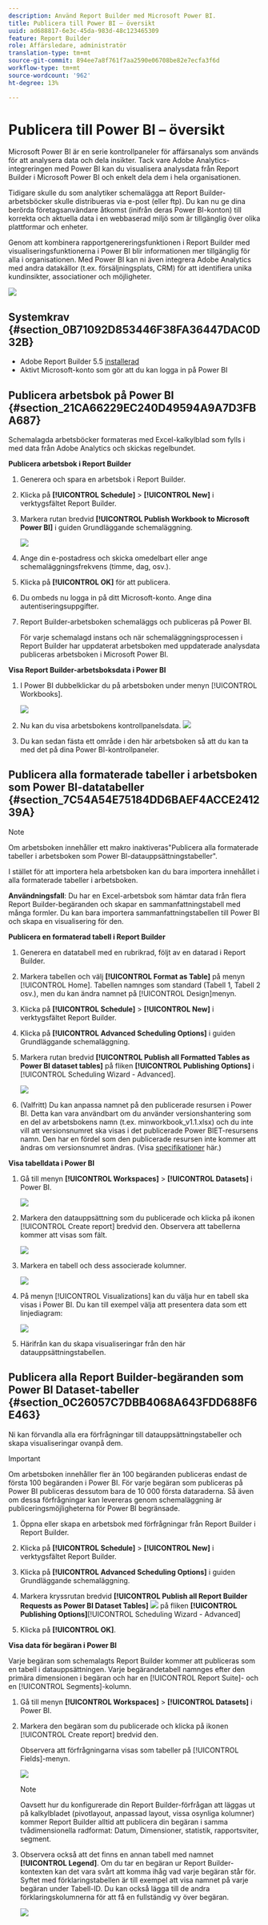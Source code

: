 ```yaml
---
description: Använd Report Builder med Microsoft Power BI.
title: Publicera till Power BI – översikt
uuid: ad688817-6e3c-45da-983d-48c123465309
feature: Report Builder
role: Affärsledare, administratör
translation-type: tm+mt
source-git-commit: 894ee7a8f761f7aa2590e06708be82e7ecfa3f6d
workflow-type: tm+mt
source-wordcount: '962'
ht-degree: 13%

---
```



# Publicera till Power BI – översikt

Microsoft Power BI är en serie kontrollpaneler för affärsanalys som används för att analysera data och dela insikter. Tack vare Adobe Analytics-integreringen med Power BI kan du visualisera analysdata från Report Builder i Microsoft Power BI och enkelt dela dem i hela organisationen.

Tidigare skulle du som analytiker schemalägga att Report Builder-arbetsböcker skulle distribueras via e-post (eller ftp). Du kan nu ge dina berörda företagsanvändare åtkomst (inifrån deras Power BI-konton) till korrekta och aktuella data i en webbaserad miljö som är tillgänglig över olika plattformar och enheter.

Genom att kombinera rapportgenereringsfunktionen i Report Builder med visualiseringsfunktionerna i Power BI blir informationen mer tillgänglig för alla i organisationen. Med Power BI kan ni även integrera Adobe Analytics med andra datakällor (t.ex. försäljningsplats, CRM) för att identifiera unika kundinsikter, associationer och möjligheter.

![](assets/aaplusbi.png)

## Systemkrav {#section_0B71092D853446F38FA36447DAC0D32B}

* Adobe Report Builder 5.5 [installerad](/help/analyze/report-builder/setup/t-install-arb.md)
* Aktivt Microsoft-konto som gör att du kan logga in på Power BI

## Publicera arbetsbok på Power BI {#section_21CA66229EC240D49594A9A7D3FBA687}

Schemalagda arbetsböcker formateras med Excel-kalkylblad som fylls i med data från Adobe Analytics och skickas regelbundet.

**Publicera arbetsbok i Report Builder**

1. Generera och spara en arbetsbok i Report Builder.
1. Klicka på **[!UICONTROL Schedule]** > **[!UICONTROL New]** i verktygsfältet Report Builder.

1. Markera rutan bredvid **[!UICONTROL Publish Workbook to Microsoft Power BI]** i guiden Grundläggande schemaläggning.

   ![](assets/simple-schedule-wizard.png)

1. Ange din e-postadress och skicka omedelbart eller ange schemaläggningsfrekvens (timme, dag, osv.).
1. Klicka på **[!UICONTROL OK]** för att publicera.
1. Du ombeds nu logga in på ditt Microsoft-konto. Ange dina autentiseringsuppgifter.
1. Report Builder-arbetsboken schemaläggs och publiceras på Power BI.

   För varje schemalagd instans och när schemaläggningsprocessen i Report Builder har uppdaterat arbetsboken med uppdaterade analysdata publiceras arbetsboken i Microsoft Power BI.

**Visa Report Builder-arbetsboksdata i Power BI**

1. I Power BI dubbelklickar du på arbetsboken under menyn [!UICONTROL Workbooks].

   ![](assets/workbooks-power-bi.png)

1. Nu kan du visa arbetsbokens kontrollpanelsdata.  ![](assets/view-data-pbi.png)

1. Du kan sedan fästa ett område i den här arbetsboken så att du kan ta med det på dina Power BI-kontrollpaneler.

## Publicera alla formaterade tabeller i arbetsboken som Power BI-datatabeller {#section_7C54A54E75184DD6BAEF4ACCE241239A}

>[!NOTE]
>
>Om arbetsboken innehåller ett makro inaktiveras&quot;Publicera alla formaterade tabeller i arbetsboken som Power BI-datauppsättningstabeller&quot;.

I stället för att importera hela arbetsboken kan du bara importera innehållet i alla formaterade tabeller i arbetsboken.

**Användningsfall**: Du har en Excel-arbetsbok som hämtar data från flera Report Builder-begäranden och skapar en sammanfattningstabell med många formler. Du kan bara importera sammanfattningstabellen till Power BI och skapa en visualisering för den.

**Publicera en formaterad tabell i Report Builder**

1. Generera en datatabell med en rubrikrad, följt av en datarad i Report Builder.
1. Markera tabellen och välj **[!UICONTROL Format as Table]** på menyn [!UICONTROL Home]. Tabellen namnges som standard (Tabell 1, Tabell 2 osv.), men du kan ändra namnet på [!UICONTROL Design]menyn.

1. Klicka på **[!UICONTROL Schedule]** > **[!UICONTROL New]** i verktygsfältet Report Builder.

1. Klicka på **[!UICONTROL Advanced Scheduling Options]** i guiden Grundläggande schemaläggning.
1. Markera rutan bredvid **[!UICONTROL Publish all Formatted Tables as Power BI dataset tables]** på fliken **[!UICONTROL Publishing Options]** i [!UICONTROL Scheduling Wizard - Advanced].

   ![](assets/advanced-schedule-wizard2.png)

1. (Valfritt) Du kan anpassa namnet på den publicerade resursen i Power BI. Detta kan vara användbart om du använder versionshantering som en del av arbetsbokens namn (t.ex. minworkbook_v1.1.xlsx) och du inte vill att versionsnumret ska visas i det publicerade Power BIET-resursens namn. Den har en fördel som den publicerade resursen inte kommer att ändras om versionsnumret ändras. (Visa [specifikationer](/help/analyze/report-builder/c-publish-power-bi/specifications-limits.md) här.)

**Visa tabelldata i Power BI**

1. Gå till menyn **[!UICONTROL Workspaces]** > **[!UICONTROL Datasets]** i Power BI.

   ![](assets/datasets-menu.png)

1. Markera den datauppsättning som du publicerade och klicka på ikonen [!UICONTROL Create report] bredvid den. Observera att tabellerna kommer att visas som fält.

   ![](assets/formatted-tables.png)

1. Markera en tabell och dess associerade kolumner.

   ![](assets/view-table-dataset.png)

1. På menyn [!UICONTROL Visualizations] kan du välja hur en tabell ska visas i Power BI. Du kan till exempel välja att presentera data som ett linjediagram:

   ![](assets/bi-line-graph.png)

1. Härifrån kan du skapa visualiseringar från den här datauppsättningstabellen.

## Publicera alla Report Builder-begäranden som Power BI Dataset-tabeller {#section_0C26057C7DBB4068A643FDD688F6E463}

Ni kan förvandla alla era förfrågningar till datauppsättningstabeller och skapa visualiseringar ovanpå dem.

>[!IMPORTANT]
>
>Om arbetsboken innehåller fler än 100 begäranden publiceras endast de första 100 begäranden i Power BI. För varje begäran som publiceras på Power BI publiceras dessutom bara de 10 000 första dataraderna. Så även om dessa förfrågningar kan levereras genom schemaläggning är publiceringsmöjligheterna för Power BI begränsade.

1. Öppna eller skapa en arbetsbok med förfrågningar från Report Builder i Report Builder.
1. Klicka på **[!UICONTROL Schedule]** > **[!UICONTROL New]** i verktygsfältet Report Builder.

1. Klicka på **[!UICONTROL Advanced Scheduling Options]** i guiden Grundläggande schemaläggning.
1. Markera kryssrutan bredvid **[!UICONTROL Publish all Report Builder Requests as Power BI Dataset Tables]** ![](assets/advanced-schedule-wizard2.png) på fliken **[!UICONTROL Publishing Options]**[!UICONTROL Scheduling Wizard - Advanced]

1. Klicka på **[!UICONTROL OK]**.

**Visa data för begäran i Power BI**

Varje begäran som schemalagts Report Builder kommer att publiceras som en tabell i datauppsättningen. Varje begärandetabell namnges efter den primära dimensionen i begäran och har en [!UICONTROL Report Suite]- och en [!UICONTROL Segments]-kolumn.

1. Gå till menyn **[!UICONTROL Workspaces]** > **[!UICONTROL Datasets]** i Power BI.

1. Markera den begäran som du publicerade och klicka på ikonen [!UICONTROL Create report] bredvid den.

   Observera att förfrågningarna visas som tabeller på [!UICONTROL Fields]-menyn.

   ![](assets/published-requests.png)

   >[!NOTE]
   >
   >Oavsett hur du konfigurerade din Report Builder-förfrågan att läggas ut på kalkylbladet (pivotlayout, anpassad layout, vissa osynliga kolumner) kommer Report Builder alltid att publicera din begäran i samma tvådimensionella radformat: Datum, Dimensioner, statistik, rapportsviter, segment.

1. Observera också att det finns en annan tabell med namnet **[!UICONTROL Legend]**. Om du tar en begäran ur Report Builder-kontexten kan det vara svårt att komma ihåg vad varje begäran står för. Syftet med förklaringstabellen är till exempel att visa namnet på varje begäran under Tabell-ID. Du kan också lägga till de andra förklaringskolumnerna för att få en fullständig vy över begäran.

   ![](assets/legend-table.png)

